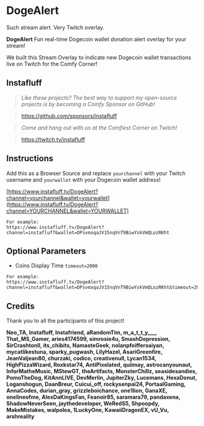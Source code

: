 # DogeAlert
Such stream alert. Very Twitch overlay.

**DogeAlert** Fun real-time Dogecoin wallet donation alert overlay for your stream!

We built this Stream Overlay to indicate new Dogecoin wallet transactions live on Twitch for the Comfy Corner!

## Instafluff ##
> *Like these projects? The best way to support my open-source projects is by becoming a Comfy Sponsor on GitHub!*

> https://github.com/sponsors/instafluff

> *Come and hang out with us at the Comfiest Corner on Twitch!*

> https://twitch.tv/instafluff

## Instructions ##

Add this as a Browser Source and replace `yourchannel` with your Twitch username and `yourwallet` with your Dogecoin wallet address!

[https://www.instafluff.tv/DogeAlert?channel=yourchannel&wallet=yourwallet](https://www.instafluff.tv/DogeAlert?channel=YOURCHANNEL&wallet=YOURWALLET)

```
For example:
https://www.instafluff.tv/DogeAlert?channel=instafluff&wallet=DPsvmxqaJV15nqVnT9BiwYskVmQLozRKht
```

## Optional Parameters ##

- Coins Display Time `timeout=2000`

```
For example:
https://www.instafluff.tv/DogeAlert?channel=instafluff&wallet=DPsvmxqaJV15nqVnT9BiwYskVmQLozRKht&timeout=2000
```

## Credits ##
Thank you to all the participants of this project!

**Neo_TA, Instafluff, Instafriend, aRandomTim, m_a_t_t_y___, That_MS_Gamer, aries4174599, simrosie4u, SmashDepression, SirCrashtonII, its_chibits, NamasteGeek, nolanpfeiffersaiyan, mycatlikestuna, sparky_pugwash, LilyHazel, AsariGreenfire, JeanValjean80, churzaki, codico, creativenull, Lycan1534, HighPizzaWizard, Roxkstar74, AntiPixelated, quiimay, astrocanyounaut, InforMatheMusic, MStewGT, theArtifacts, MonsterChillz, seasidesandies, PomoTheDog, KitAnnLIVE, DevMerlin, JupiterZky, Lucemans, HexaDonut, Loganshogun, DaanBreur, Cuicui_off, rockysenpai24, PortaalGaming, AnnaCodes, durian_gray, grizzleboichance, one1lion, GanaXE, onelineofme, AlexDaKingsFan, Feanoir85, saramara79, pandaxena, ShadowNeverSeen, jaythedeveloper, WeRedS5, Shpoopdy, MakeMistakes, walpolea, 1LuckyOne, KawaiiDragonEX, vU_Vu, arshreality**
